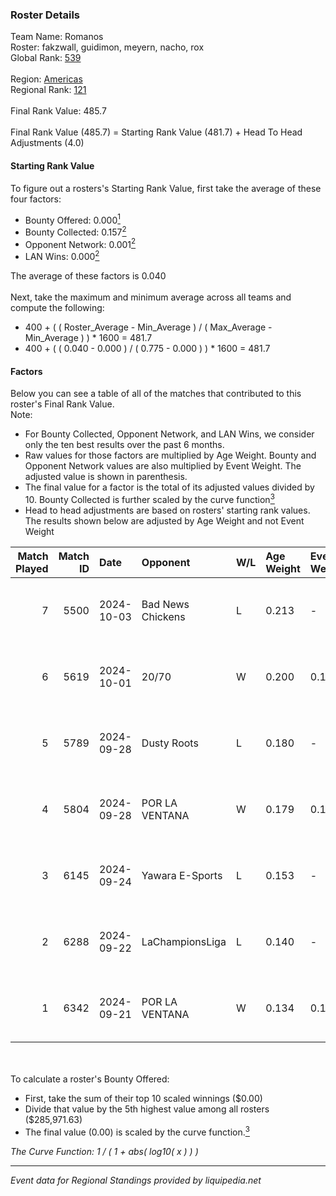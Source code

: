### Roster Details<br />
Team Name: Romanos<br />
Roster: fakzwall, guidimon, meyern, nacho, rox<br />
Global Rank: [539](../../standings_global_2025_02_28.md)<br />
<br />
Region: [Americas]( ../../standings_americas_2025_02_28.md)<br />
Regional Rank: [121]( ../../standings_americas_2025_02_28.md)<br />
<br />
Final Rank Value:  485.7<br />
<br />
Final Rank Value (485.7) = Starting Rank Value (481.7) + Head To Head Adjustments (4.0)<br />

#### Starting Rank Value<br />
To figure out a rosters's Starting Rank Value, first take the average of these four factors:<br />
- Bounty Offered: 0.000[<sup>1</sup>](#table2)
- Bounty Collected: 0.157[<sup>2</sup>](#table1)
- Opponent Network: 0.001[<sup>2</sup>](#table1)
- LAN Wins: 0.000[<sup>2</sup>](#table1)

The average of these factors is 0.040<br />
<br />
Next, take the maximum and minimum average across all teams and compute the following:<br />
- 400 + ( ( Roster_Average - Min_Average ) / ( Max_Average - Min_Average ) ) * 1600 = 481.7
- 400 + ( ( 0.040 - 0.000 ) / ( 0.775 - 0.000 ) ) * 1600 = 481.7


#### Factors<br />
Below you can see a table of all of the matches that contributed to this roster's Final Rank Value.<br />
Note:<br />

- For Bounty Collected, Opponent Network, and LAN Wins, we consider only the ten best results over the past 6 months.
- Raw values for those factors are multiplied by Age Weight. Bounty and Opponent Network values are also multiplied by Event Weight. The adjusted value is shown in parenthesis.
- The final value for a factor is the total of its adjusted values divided by 10. Bounty Collected is further scaled by the curve function[<sup>3</sup>](#curveFunction)
- Head to head adjustments are based on rosters' starting rank values. The results shown below are adjusted by Age Weight and not Event Weight
<span id="table1"></span><br />


| Match Played | Match ID | Date       | Opponent          | W/L | Age Weight | Event Weight | Bounty Collected | Opponent Network | LAN Wins  | H2H Adj. | Roster                                 |
| -: | -: | :- | :- | :- | :- | :- | :- | :- | :- | -: | :- |
|            7 |     5500 | 2024-10-03 | Bad News Chickens | L   | 0.213      | -            | -                | -                | -         |    -1.55 | fakzwall, guidimon, meyern, nacho, rox |
|            6 |     5619 | 2024-10-01 | 20/70             | W   | 0.200      | 0.143        | 0.002 (0.000)    | 0.313 (0.009)    | 0 (0.000) |     4.60 | fakzwall, guidimon, meyern, nacho, rox |
|            5 |     5789 | 2024-09-28 | Dusty Roots       | L   | 0.180      | -            | -                | -                | -         |    -0.74 | fakzwall, guidimon, meyern, nacho, rox |
|            4 |     5804 | 2024-09-28 | POR LA VENTANA    | W   | 0.179      | 0.143        | 0.000 (0.000)    | 0.000 (0.000)    | 0 (0.000) |     2.18 | fakzwall, guidimon, meyern, nacho, rox |
|            3 |     6145 | 2024-09-24 | Yawara E-Sports   | L   | 0.153      | -            | -                | -                | -         |    -1.07 | fakzwall, guidimon, meyern, nacho, rox |
|            2 |     6288 | 2024-09-22 | LaChampionsLiga   | L   | 0.140      | -            | -                | -                | -         |    -1.07 | bichop, fakzwall, guidimon, nacho, rox |
|            1 |     6342 | 2024-09-21 | POR LA VENTANA    | W   | 0.134      | 0.143        | 0.000 (0.000)    | 0.000 (0.000)    | 0 (0.000) |     1.63 | bichop, fakzwall, guidimon, nacho, rox |

<br />
<span id="table2"></span><br />
To calculate a roster's Bounty Offered:<br />

- First, take the sum of their top 10 scaled winnings ($0.00)
- Divide that value by the 5th highest value among all rosters ($285,971.63)
- The final value (0.00) is scaled by the curve function.[<sup>3</sup>](#curveFunction)

<span id="curveFunction"></span>_The Curve Function: 1 / ( 1 + abs( log10( x ) ) )_<br />

---
_Event data for Regional Standings provided by liquipedia.net_<br />
